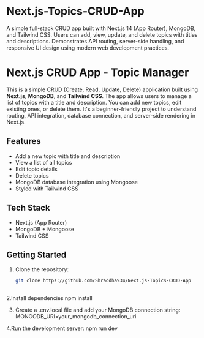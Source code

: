 # Next.js-Topics-CRUD-App
A simple full-stack CRUD app built with Next.js 14 (App Router), MongoDB, and Tailwind CSS. Users can add, view, update, and delete topics with titles and descriptions. Demonstrates API routing, server-side handling, and responsive UI design using modern web development practices.


# Next.js CRUD App - Topic Manager

This is a simple CRUD (Create, Read, Update, Delete) application built using **Next.js**, **MongoDB**, and **Tailwind CSS**. The app allows users to manage a list of topics with a title and description. You can add new topics, edit existing ones, or delete them. It's a beginner-friendly project to understand routing, API integration, database connection, and server-side rendering in Next.js.

## Features

- Add a new topic with title and description
- View a list of all topics
- Edit topic details
- Delete topics
- MongoDB database integration using Mongoose
- Styled with Tailwind CSS

## Tech Stack

- Next.js (App Router)
- MongoDB + Mongoose
- Tailwind CSS

## Getting Started

1. Clone the repository:
   ```bash
   git clone https://github.com/Shraddha934/Next.js-Topics-CRUD-App
  
2.Install dependencies
  npm install
  
3. Create a .env.local file and add your MongoDB connection string:
   MONGODB_URI=your_mongodb_connection_uri

4.Run the development server:
  npm run dev